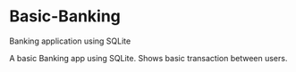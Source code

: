 # Basic-Banking
Banking application using SQLite

A basic Banking app using SQLite. Shows basic transaction between users.

